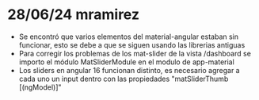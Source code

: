 # 28/06/24 mramirez
- Se encontró que varios elementos del material-angular estaban sin funcionar, esto se debe a que se siguen usando las librerias antiguas
- Para corregir los problemas de los mat-slider de la vista /dashboard se importo el módulo MatSliderModule en el modulo de app-material
- Los sliders en angular 16 funcionan distinto, es necesario agregar a cada uno un input dentro con las propiedades "matSliderThumb [(ngModel)]"
